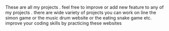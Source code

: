 These are all my projects . feel free to improve or add new feature to any of my projects .
there are wide variety of projects you can work on line the simon game or the music drum website or the eating snake game etc.
improve your coding skills by practicing these websites
